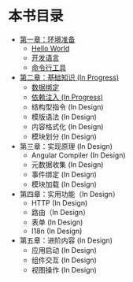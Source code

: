 # 本书目录

* [第一章：环境准备](chapter-001/README.md)
  * [Hello World](chapter-001/001-hello-world.md)
  * [开发语言](chapter-001/002-developing-language.md)
  * [命令行工具](chapter-001/003-cli-tooling.md)
* [第二章：基础知识 (In Progress)](chapter-002/README.md)
  <!--* [概念辨析 (In Progress)](chapter-002/000-conceptions.md)-->
  * [数据绑定](chapter-002/001-data-binding.md)
  * [依赖注入 (In Progress)](chapter-002/002-dependency-injection.md)
  * 结构型指令 (In Design)
  * 模版语法 (In Design)
  * 内容格式化 (In Design)
  * 模块划分 (In Design)
* 第三章：实现原理 (In Design)
  * Angular Compiler (In Design)
  * 元数据收集 (In Design)
  * 事件绑定 (In Design)
  * 模块加载 (In Design)
* 第四章：实用功能（In Design）
  * HTTP (In Design)
  * 路由（In Design）
  * 表单 (In Design)
  * I18n (In Design)
* 第五章：进阶内容 (In Design)
  * 应用启动 (In Design)
  * 组件交互 (In Design)
  * 视图操作 (In Design)
